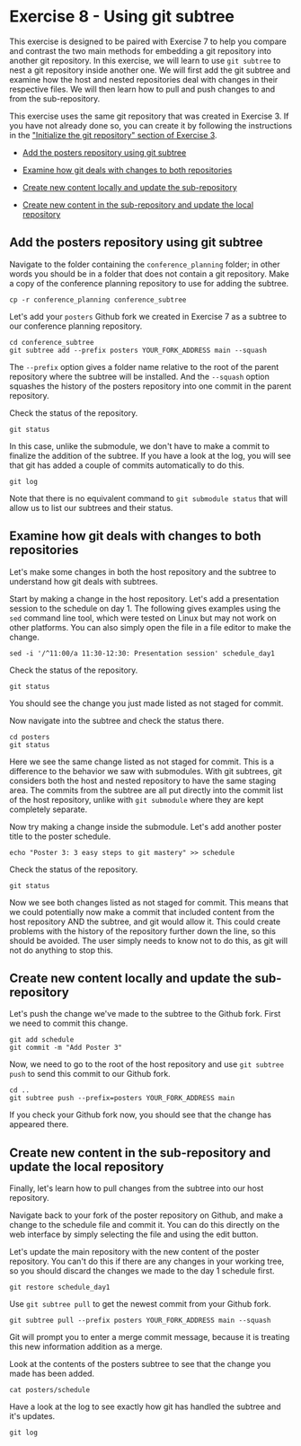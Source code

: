 # Exercise 8 - Using git subtree

This exercise is designed to be paired with Exercise 7 to help you compare and contrast the two main methods for embedding a git repository into another git repository. In this exercise, we will learn to use `git subtree` to nest a git repository inside another one. We will first add the git subtree and examine how the host and nested repositories deal with changes in their respective files. We will then learn how to pull and push changes to and from the sub-repository.

This exercise uses the same git repository that was created in Exercise 3. If you have not already done so, you can create it by following the instructions in the ["Initialize the git repository" section of Exercise 3](./Exercise_3.md#initialize).

* [Add the posters repository using git subtree](#subtree)

* [Examine how git deals with changes to both repositories](#examine)

* [Create new content locally and update the sub-repository](#push)

* [Create new content in the sub-repository and update the local repository](#pull)

## Add the posters repository using git subtree <a name="subtree"></a>

Navigate to the folder containing the `conference_planning` folder; in other words you should be in a folder that does not contain a git repository. Make a copy of the conference planning repository to use for adding the subtree.

```plaintext
cp -r conference_planning conference_subtree
```

Let's add your `posters` Github fork we created in Exercise 7 as a subtree to our conference planning repository.

```plaintext
cd conference_subtree
git subtree add --prefix posters YOUR_FORK_ADDRESS main --squash
```

The `--prefix` option gives a folder name relative to the root of the parent repository where the subtree will be installed. And the `--squash` option squashes the history of the posters repository into one commit in the parent repository.

Check the status of the repository.

```plaintext
git status
```

In this case, unlike the submodule, we don't have to make a commit to finalize the addition of the subtree. If you have a look at the log, you will see that git has added a couple of commits automatically to do this.

```plaintext
git log
```

Note that there is no equivalent command to `git submodule status` that will allow us to list our subtrees and their status.  


## Examine how git deals with changes to both repositories <a name="examine"></a>

Let's make some changes in both the host repository and the subtree to understand how git deals with subtrees.  

Start by making a change in the host repository. Let's add a presentation session to the schedule on day 1. The following gives examples using the `sed` command line tool, which were tested on Linux but may not work on other platforms. You can also simply open the file in a file editor to make the change.

```plaintext
sed -i '/^11:00/a 11:30-12:30: Presentation session' schedule_day1
```

Check the status of the repository.

```plaintext
git status
```

You should see the change you just made listed as not staged for commit.

Now navigate into the subtree and check the status there.

```plaintext
cd posters
git status
```

Here we see the same change listed as not staged for commit. This is a difference to the behavior we saw with submodules. With git subtrees, git considers both the host and nested repository to have the same staging area. The commits from the subtree are all put directly into the commit list of the host repository, unlike with `git submodule` where they are kept completely separate.

Now try making a change inside the submodule. Let's add another poster title to the poster schedule.

```plaintext
echo "Poster 3: 3 easy steps to git mastery" >> schedule
```

Check the status of the repository.

```plaintext
git status
```

Now we see both changes listed as not staged for commit. This means that we could potentially now make a commit that included content from the host repository AND the subtree, and git would allow it. This could create problems with the history of the repository further down the line, so this should be avoided. The user simply needs to know not to do this, as git will not do anything to stop this.

## Create new content locally and update the sub-repository <a name="push"></a>

Let's push the change we've made to the subtree to the Github fork.
First we need to commit this change.

```plaintext
git add schedule
git commit -m "Add Poster 3"
```

Now, we need to go to the root of the host repository and use `git subtree push` to send this commit to our Github fork.

```plaintext
cd ..
git subtree push --prefix=posters YOUR_FORK_ADDRESS main
```

If you check your Github fork now, you should see that the change has appeared there.  

## Create new content in the sub-repository and update the local repository <a name="pull"></a>

Finally, let's learn how to pull changes from the subtree into our host repository.  

Navigate back to your fork of the poster repository on Github, and make a change to the schedule file and commit it. You can do this directly on the web interface by simply selecting the file and using the edit button.

Let's update the main repository with the new content of the poster repository.
You can't do this if there are any changes in your working tree, so you should discard the changes we made to the day 1 schedule first.

```plaintext
git restore schedule_day1
```

Use `git subtree pull` to get the newest commit from your Github fork.

```plaintext
git subtree pull --prefix posters YOUR_FORK_ADDRESS main --squash
```

Git will prompt you to enter a merge commit message, because it is treating this new information addition as a merge.

Look at the contents of the posters subtree to see that the change you made has been added.

```plaintext
cat posters/schedule
```

Have a look at the log to see exactly how git has handled the subtree and it's updates.

```plaintext
git log
```
